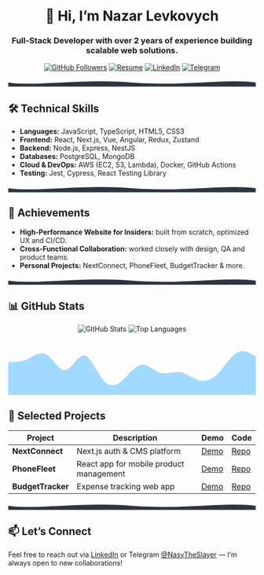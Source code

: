 <h1 align="center">👋 Hi, I’m Nazar Levkovych</h1>
<h3 align="center">Full-Stack Developer with over 2 years of experience building scalable web solutions.</h3>

<p align="center">
  <a href="https://github.com/NasyTheSlayer"><img src="https://img.shields.io/github/followers/NasyTheSlayer?label=Follow&style=social" alt="GitHub Followers" /></a>
  <a href="https://flowcv.com/resume/c052skt3om"><img src="https://img.shields.io/badge/Resume-FlowCV-007ACC?style=for-the-badge" alt="Resume" /></a>
  <a href="https://www.linkedin.com/in/nazar-levkovych-333501266/"><img src="https://img.shields.io/badge/LinkedIn-Nazar%20Levkovych-%230077B5?style=for-the-badge&logo=linkedin&logoColor=white" alt="LinkedIn" /></a>
  <a href="https://t.me/NasyTheSlayer"><img src="https://img.shields.io/badge/Telegram-2CA5E0?style=for-the-badge&logo=telegram&logoColor=white" alt="Telegram" /></a>
</p>


<p align="center">
<!--   <img src="./assets/divider.svg" alt="divider" /> -->
  <svg width="100%" height="40" viewBox="0 0 1200 40" xmlns="http://www.w3.org/2000/svg">
    <path d="M0,20 C150,40 350,0 600,20 C850,40 1050,0 1200,20 L1200,40 L0,40 Z"
          fill="#2E3440"/>
  </svg>
</p>

## 🛠️ Technical Skills
- **Languages:** JavaScript, TypeScript, HTML5, CSS3  
- **Frontend:** React, Next.js, Vue, Angular, Redux, Zustand  
- **Backend:** Node.js, Express, NestJS  
- **Databases:** PostgreSQL, MongoDB  
- **Cloud & DevOps:** AWS (EC2, S3, Lambda), Docker, GitHub Actions  
- **Testing:** Jest, Cypress, React Testing Library  

<p align="center">
<!--   <img src="./assets/divider.svg" alt="divider" /> -->
  <svg width="100%" height="40" viewBox="0 0 1200 40" xmlns="http://www.w3.org/2000/svg">
    <path d="M0,20 C150,40 350,0 600,20 C850,40 1050,0 1200,20 L1200,40 L0,40 Z"
          fill="#2E3440"/>
  </svg>
</p>

## 🌟 Achievements
- **High‑Performance Website for Insiders:** built from scratch, optimized UX and CI/CD.  
- **Cross‑Functional Collaboration:** worked closely with design, QA and product teams.  
- **Personal Projects:** NextConnect, PhoneFleet, BudgetTracker & more.

<p align="center">
<!--   <img src="./assets/divider.svg" alt="divider" /> -->
  <svg width="100%" height="40" viewBox="0 0 1200 40" xmlns="http://www.w3.org/2000/svg">
    <path d="M0,20 C150,40 350,0 600,20 C850,40 1050,0 1200,20 L1200,40 L0,40 Z"
          fill="#2E3440"/>
  </svg>
</p>

## 📊 GitHub Stats
<p align="center">
  <img src="https://github-readme-stats.vercel.app/api?username=NasyTheSlayer&show_icons=true&theme=radical" alt="GitHub Stats" />
  <img src="https://github-readme-stats.vercel.app/api/top-langs/?username=NasyTheSlayer&layout=compact&theme=radical" alt="Top Languages" />
</p>

<p align="center">
<!--   <img src="./assets/wave.gif" alt="wave animation" /> -->
  <svg xmlns="http://www.w3.org/2000/svg" viewBox="0 0 1440 320"><path fill="#a2d9ff" fill-opacity="1" d="M0,128L18.5,128C36.9,128,74,128,111,112C147.7,96,185,64,222,85.3C258.5,107,295,181,332,176C369.2,171,406,85,443,90.7C480,96,517,192,554,234.7C590.8,277,628,267,665,234.7C701.5,203,738,149,775,144C812.3,139,849,181,886,192C923.1,203,960,181,997,186.7C1033.8,192,1071,224,1108,234.7C1144.6,245,1182,235,1218,197.3C1255.4,160,1292,96,1329,74.7C1366.2,53,1403,75,1422,85.3L1440,96L1440,320L1421.5,320C1403.1,320,1366,320,1329,320C1292.3,320,1255,320,1218,320C1181.5,320,1145,320,1108,320C1070.8,320,1034,320,997,320C960,320,923,320,886,320C849.2,320,812,320,775,320C738.5,320,702,320,665,320C627.7,320,591,320,554,320C516.9,320,480,320,443,320C406.2,320,369,320,332,320C295.4,320,258,320,222,320C184.6,320,148,320,111,320C73.8,320,37,320,18,320L0,320Z"></path></svg>
</p>

## 🚀 Selected Projects
| Project | Description | Demo | Code |
|---|---|---|---|
| **NextConnect** | Next.js auth & CMS platform | [Demo](#) | [Repo](#) |
| **PhoneFleet** | React app for mobile product management | [Demo](https://nasytheslayer.github.io/ReactPhoneCatalog/) | [Repo](https://github.com/NasyTheSlayer/ReactPhoneCatalog) |
| **BudgetTracker** | Expense tracking web app | [Demo](#) | [Repo](#) |

<p align="center">
<!--   <img src="./assets/divider.svg" alt="divider" /> -->
  <svg width="100%" height="40" viewBox="0 0 1200 40" xmlns="http://www.w3.org/2000/svg">
    <path d="M0,20 C150,40 350,0 600,20 C850,40 1050,0 1200,20 L1200,40 L0,40 Z"
          fill="#2E3440"/>
  </svg>
</p>

## 📫 Let’s Connect
Feel free to reach out via [LinkedIn](https://www.linkedin.com/in/nazar-levkovych-333501266/) or Telegram [@NasyTheSlayer](https://t.me/NasyTheSlayer) — I’m always open to new collaborations!
